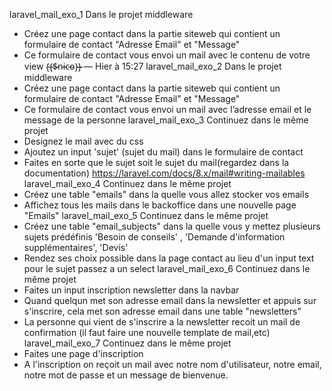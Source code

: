 laravel_mail_exo_1
Dans le projet middleware
- Créez une page contact dans la partie siteweb qui contient un formulaire de contact "Adresse Email" et "Message"
- Ce formulaire de contact vous envoi un mail avec le contenu de votre view
{̴{̴$̴n̴i̴c̴o̴}̴}̴ — Hier à 15:27
laravel_mail_exo_2
Dans le projet middleware
- Créez une page contact dans la partie siteweb qui contient un formulaire de contact "Adresse Email" et "Message"
- Ce formulaire de contact vous envoi un mail avec l’adresse email et le message de la personne
laravel_mail_exo_3
Continuez dans le même projet
- Designez le mail avec du css
- Ajoutez un input 'sujet' (sujet du mail) dans le formulaire de contact
- Faites en sorte que le sujet soit le sujet du mail(regardez dans la documentation) https://laravel.com/docs/8.x/mail#writing-mailables
laravel_mail_exo_4
Continuez dans le même projet
- Créez une table "emails" dans la quelle vous allez stocker vos emails
- Affichez tous les mails dans le backoffice dans une nouvelle page "Emails"
laravel_mail_exo_5
Continuez dans le même projet
- Créez une table "email_subjects" dans la quelle vous y mettez plusieurs sujets prédéfinis 'Besoin de conseils' , 'Demande d'information supplémentaires',  'Devis'
- Rendez ses choix possible dans la page contact au lieu d'un input text pour le sujet passez a un select
laravel_mail_exo_6
Continuez dans le même projet
- Faites un input inscription newsletter dans la navbar
- Quand quelqun met son adresse email dans la newsletter et appuis sur s'inscrire, cela met son adresse email dans une table "newsletters"
- La personne qui vient de s'inscrire a la newsletter recoit un mail de confirmation (il faut faire une nouvelle template de mail,etc)
laravel_mail_exo_7
Continuez dans le même projet
- Faites une page d'inscription
- A l'inscription on reçoit un mail avec notre nom d'utilisateur, notre email, notre mot de passe et un message de bienvenue.